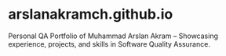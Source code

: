 # arslanakramch.github.io
Personal QA Portfolio of Muhammad Arslan Akram – Showcasing experience, projects, and skills in Software Quality Assurance.

